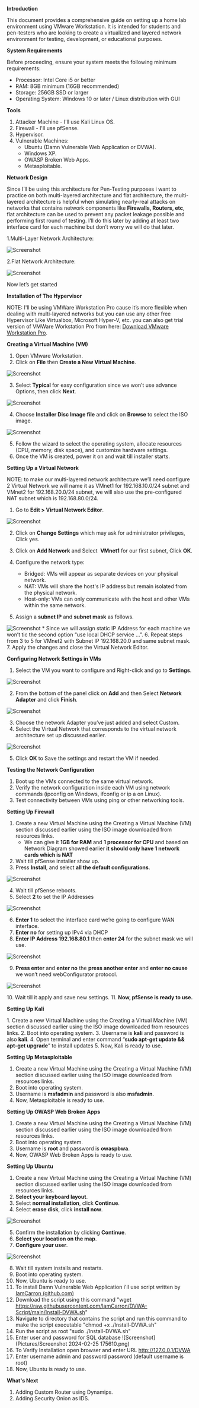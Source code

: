 **Introduction**

This document provides a comprehensive guide on setting up a home lab environment using VMware Workstation. It is intended for students and pen-testers who are looking to create a virtualized and layered network environment for testing, development, or educational purposes.

**System Requirements**

Before proceeding, ensure your system meets the following minimum requirements:
- Processor: Intel Core i5 or better
- RAM: 8GB minimum (16GB recommended)
- Storage: 256GB SSD or larger
- Operating System: Windows 10 or later / Linux distribution with GUI

**Tools**

1. Attacker Machine - I'll use Kali Linux OS.
2. Firewall - I'll use pfSense.
3. Hypervisor.
4. Vulnerable Machines:
	* Ubuntu (Damn Vulnerable Web Application or DVWA).
	* Windows XP.
	* OWASP Broken Web Apps.
	* Metasploitable.
 
**Network Design**

Since I’ll be using this architecture for Pen-Testing purposes i  want to practice on both multi-layered architecture and flat architecture, the multi-layered architecture is helpful when simulating nearly-real attacks on networks that contains network components like **Firewalls, Routers, etc**, flat architecture can be used to prevent any packet leakage possible and performing first round of testing.
I’ll do this later by adding at least two interface card for each machine but don’t worry we will do that later.

1.Multi-Layer Network Architecture:

![Screenshot](Pictures/clip_image002.png)

2.Flat Network Architecture:

![Screenshot](Pictures/clip_image004.png)

Now let’s get started

**Installation of The Hypervisor**

NOTE: I'll be using VMWare Workstation Pro cause it’s more flexible when dealing with multi-layered networks but you can use any other free Hypervisor Like Virtualbox, Microsoft Hyper-V, etc.
you can also get trial version of VMWare Workstation Pro from here: [Download VMware Workstation Pro](https://www.vmware.com/products/workstation-pro/workstation-pro-evaluation.html).

**Creating a Virtual Machine (VM)**

1. Open VMware Workstation.
2. Click on **File** then **Create a New Virtual Machine**.

![Screenshot](Pictures/clip_image005.png)

3. Select **Typical** for easy configuration since we won’t use advance Options, then click **Next**.

![Screenshot](Pictures/clip_image006.png)

4. Choose **Installer Disc Image file** and click on **Browse** to select the ISO image.

![Screenshot](Pictures/clip_image007.png)

5. Follow the wizard to select the operating system, allocate resources (CPU, memory, disk space), and customize hardware settings.
6. Once the VM is created, power it on and wait till installer starts.

**Setting Up a Virtual Network**

NOTE: to make our multi-layered network architecture we’ll need configure 2 Virtual Network we will name it as VMnet1 for 192.168.10.0/24 subnet and VMnet2 for 192.168.20.0/24 subnet, we will also use the pre-configured NAT subnet which is 192.168.80.0/24.

1. Go to **Edit > Virtual Network Editor**.

![Screenshot](Pictures/clip_image008.png)

2. Click on **Change Settings** which may ask for administrator privileges, Click yes.
3. Click on **Add Network** and Select  **VMnet1** for our first subnet, Click **OK**.
4. Configure the network type:
	- Bridged: VMs will appear as separate devices on your physical network.
	- NAT: VMs will share the host's IP address but remain isolated from the physical network.
	- Host-only: VMs can only communicate with the host and other VMs within the same network.

5. Assign a **subnet IP** and **subnet mask** as follows.

![Screenshot](Pictures/clip_image009.png)
	* Since we will assign static IP Address for each machine we won’t tic the second option “use local DHCP service …”.
6. Repeat steps from 3 to 5 for VMnet2 with Subnet IP 192.168.20.0 and same subnet mask.
7. Apply the changes and close the Virtual Network Editor.

**Configuring Network Settings in VMs**

1. Select the VM you want to configure and Right-click and go to **Settings**.

![Screenshot](Pictures/clip_image010.png)

2. From the bottom of the panel click on **Add** and then Select **Network Adapter** and click **Finish**.

![Screenshot](Pictures/clip_image012.png)

3. Choose the network Adapter you’ve just added and select Custom.
4. Select the Virtual Network that corresponds to the virtual network architecture set up discussed earlier.

![Screenshot](Pictures/clip_image013.png)

5. Click **OK** to Save the settings and restart the VM if needed.

**Testing the Network Configuration**

1. Boot up the VMs connected to the same virtual network.
2. Verify the network configuration inside each VM using network commands (ipconfig on Windows, ifconfig or ip a on Linux).
3. Test connectivity between VMs using ping or other networking tools.

**Setting Up Firewall**

1. Create a new Virtual Machine using the Creating a Virtual Machine (VM) section discussed earlier using the ISO image downloaded from resources links.
	- We can give it **1GB for RAM** and **1 processor for CPU** and based on Network Diagram showed earlier **it should only have 1 network cards which is NAT**
2. Wait till pfSense installer show up.
3. Press **Install**, and select **all the default configurations**.
   
![Screenshot](Pictures/clip_image015.png)

4. Wait till pfSense reboots.
5. Select **2** to set the IP Addresses

![Screenshot](Pictures/clip_image017.png)

6. **Enter 1** to select the interface card we’re going to configure WAN interface.
7. **Enter no** for setting up IPv4 via DHCP
8. **Enter IP Address 192.168.80.1** then **enter 24** for the subnet mask we will use.
   
![Screenshot](Pictures/clip_image019.png)

9. **Press enter** and **enter no** the **press another enter** and **enter no cause** we won’t need webConfigurator protocol.
    
![Screenshot](Pictures/clip_image021.png)

10. Wait till it apply and save new settings.
11. **Now, pfSense is ready to use.**

**Setting Up Kali**

1. Create a new Virtual Machine using the Creating a Virtual Machine (VM) section discussed earlier using the ISO image downloaded from resources links.
2. Boot into operating system.
3. Username is **kali** and password is also **kali**.
4. Open terminal and enter command “**sudo apt-get update && apt-get upgrade**” to install updates
5. Now, Kali is ready to use.

**Setting Up Metasploitable**

1. Create a new Virtual Machine using the Creating a Virtual Machine (VM) section discussed earlier using the ISO image downloaded from resources links.
2. Boot into operating system.
3. Username is **msfadmin** and password is also **msfadmin**.
4. Now, Metasploitable is ready to use.

**Setting Up OWASP Web Broken Apps**

1. Create a new Virtual Machine using the Creating a Virtual Machine (VM) section discussed earlier using the ISO image downloaded from resources links.
2. Boot into operating system.
3. Username is **root** and password is **owaspbwa**.
4. Now, OWASP Web Broken Apps is ready to use.
   
**Setting Up Ubuntu**

1. Create a new Virtual Machine using the Creating a Virtual Machine (VM) section discussed earlier using the ISO image downloaded from resources links.
2. **Select your keyboard layout**.
3. Select **normal installation**, click **Continue**.
4. Select **erase disk**, click **install now**.
   
![Screenshot](Pictures/clip_image023.jpg)

5. Confirm the installation by clicking **Continue**.
6. **Select your location on the map**.
7. **Configure your user**.
   
![Screenshot](Pictures/clip_image025.jpg)

8. Wait till system installs and restarts.
9. Boot into operating system.
10. Now, Ubuntu is ready to use.
11. To install Damn Vulnerable Web Application i'll use script written by [IamCarron (github.com)](https://github.com/iamCarron/)
12. Download the script using this command "wget https://raw.githubusercontent.com/IamCarron/DVWA-Script/main/Install-DVWA.sh"
13. Navigate to directory that contains the script and run this command to make the script executable "chmod +x ./Install-DVWA.sh"
14. Run the script as root "sudo ./Install-DVWA.sh"
15. Enter user and password for SQL database
![Screenshot](Pictures/Screenshot 2024-02-25 175610.png)
17. To Verify Installation open browser and enter URL http://127.0.0.1/DVWA
18. Enter username admin and password password (default username is root)
19. Now, Ubuntu is ready to use.



**What's Next**
1. Adding Custom Router using Dynamips.
2. Adding Security Onion as IDS.